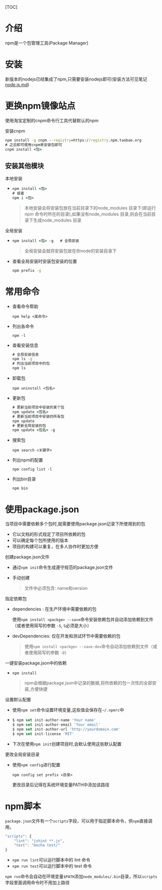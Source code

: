 [TOC]

# 介绍

npm是一个包管理工具(Package Manager)

# 安装

新版本的nodejs已经集成了npm,只需要安装nodejs即可(安装方法可见笔记[node.js.md](./node.js.md))

# 更换npm镜像站点

使用淘宝定制的cnpm命令行工具代替默认的npm

安装cnpm

```cmd
npm install -g cnpm --registry=https://registry.npm.taobao.org
# 之后即可使用cnpm来安装包即可
cnpm install <包>
```

## 安装其他模块

本地安装

- ```cmd
  npm install <包>    
  # 或者
  npm i <包>
  ```

  > 本地安装会将安装包放在当前目录下的node_modules 目录下(即运行 npm 命令时所在的目录),如果没有node_modules 目录,则会在当前目录下生成node_modules 目录

全局安装

- ```cmd
  npm install <包> -g   # 全局安装 
  ```

  > 全局安装会就将安装包放在你node的安装目录下

- 查看全局安装时安装包安装的位置

  ```cmd
  npm prefix -g
  ```

# 常用命令

- 查看命令帮助

  `npm help <某命令>`

- 列出各命令

  `npm -l`

- 查看安装信息

  ```cmd
  # 全局安装信息
  npm ls -g
  # 列出当前项目中的包
  npm ls
  ```

- 卸载包

  `npm uninstall <包名>`

- 更新包

  ```cmd
  # 更新当前项目中安装的某个包
  npm update <包名>
  # 更新当前项目中安装的所有包
  npm update
  # 更新全局安装的包
  npm update <包名> -g
  ```

- 搜索包

  `npm search <关键字>`

- 列出npm的配置

  `npm config list -l`

- 列出bin目录

  `npm bin`

# 使用package.json

当项目中需要依赖多个包时,就需要使用package.json记录下所使用到的包

- 它以文档的形式规定了项目所依赖的包
- 可以确定每个包所使用的版本
- 项目的构建可以重复，在多人协作时更加方便

创建package.json文件

- 通过`npm init`命令生成遵守规范的package.json文件

- 手动创建

  > 文件中必须包含: name和version

指定依赖包

- dependencies : 在生产环境中需要依赖的包

  使用`npm install <packge> --save`命令安装依赖包并自动添加依赖到文件（或者使用简写的参数 `-S`, `S`必须是大小）

- devDependencies: 仅在开发和测试环节中需要依赖的包

  > 使用`npm install <packge> --save-dev`命令自动添加依赖到文件（或者使用简写的参数 `-D`）

一键安装package.json中的依赖

- `npm install`

  > npm会根据package.json中记录的数据,将所依赖的包一次性的全部安装,方便快捷

设置默认配置

- 使用`npm set`命令设置环境变量,这些值会保存在`~/.npmrc`中

- ```js
  $ npm set init-author-name 'Your name'
  $ npm set init-author-email 'Your email'
  $ npm set init-author-url 'http://yourdomain.com'
  $ npm set init-license 'MIT'
  ```

- 下次在使用`npm init`创建项目时,会默认使用这些默认配置

更改全局安装目录

- 使用`npm config`进行配置

  `npm config set prefix <目录>`

  更改目录后记得在系统环境变量PATH中添加该路径

# npm脚本

`package.json`文件有一个`scripts`字段，可以用于指定脚本命令，供`npm`直接调用。

```js
"scripts": {
    "lint": "jshint **.js",
    "test": "mocha test/"
}
```

- `npm run lint`可以运行脚本中的 lint 命令
- `npm run test`可以运行脚本中的 test 命令

`npm run`命令会自动在环境变量`$PATH`添加`node_modules/.bin`目录，所以`scripts`字段里面调用命令时不用加上路径


















